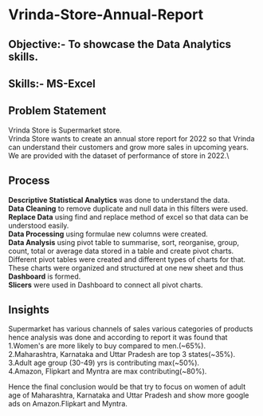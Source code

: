# Vrinda-Store-Annual-Report

## Objective:- To showcase the Data Analytics skills.
## Skills:- MS-Excel

## Problem Statement
Vrinda Store is Supermarket store.\
Vrinda Store wants to create an annual store report for 2022 so that Vrinda can understand their customers and grow more sales in upcoming years.\
We are provided with the dataset of performance of store in 2022.\


## Process 
__Descriptive Statistical Analytics__ was done to understand the data.\
__Data Cleaning__ to remove duplicate and null data in this filters were used.\
__Replace Data__ using find and replace method of excel so that data can be understood easily.\
__Data Processing__ using formulae new columns were created.\
__Data Analysis__ using pivot table to summarise, sort, reorganise, group, count, total or average data stored in a table and create pivot charts.\
Different pivot tables were created and different types of charts for that.\
These charts were organized and structured at one new sheet and thus __Dashboard__ is formed.\
__Slicers__ were used in Dashboard to connect all pivot charts.


## Insights
Supermarket has various channels of sales various categories of products hence analysis was done and according to report it was found that\
1.Women's are more likely to buy compared to men.(~65%).\
2.Maharashtra, Karnataka and Uttar Pradesh are top 3 states(~35%).\
3.Adult age group (30-49) yrs is contributing max(~50%).\
4.Amazon, Flipkart and Myntra are max contributing(~80%).

Hence the final conclusion would be that try to focus on women of adult age of Maharashtra, Karnataka and Uttar Pradesh and show more google ads on Amazon.Flipkart and Myntra.
